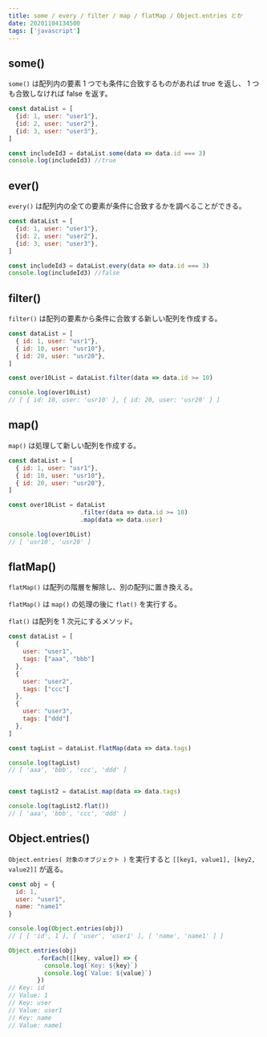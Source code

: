 ```yaml
---
title: some / every / filter / map / flatMap / Object.entries とか
date: 20201104134500
tags: ['javascript']
---
```


## some()
`some()` は配列内の要素 1 つでも条件に合致するものがあれば true を返し、 1 つも合致しなければ false を返す。

```javascript
const dataList = [
  {id: 1, user: "user1"},
  {id: 2, user: "user2"},
  {id: 3, user: "user3"},
]

const includeId3 = dataList.some(data => data.id === 3)
console.log(includeId3) //true
```

## ever()
`every()` は配列内の全ての要素が条件に合致するかを調べることができる。
```javascript
const dataList = [
  {id: 1, user: "user1"},
  {id: 2, user: "user2"},
  {id: 3, user: "user3"},
]

const includeId3 = dataList.every(data => data.id === 3)
console.log(includeId3) //false
```

## filter()
`filter()` は配列の要素から条件に合致する新しい配列を作成する。

```javascript
const dataList = [
  { id: 1, user: "usr1"},
  { id: 10, user: "usr10"},
  { id: 20, user: "usr20"},
]

const over10List = dataList.filter(data => data.id >= 10)

console.log(over10List)
// [ { id: 10, user: 'usr10' }, { id: 20, user: 'usr20' } ]
```

## map()
`map()` は処理して新しい配列を作成する。

```javascript
const dataList = [
  { id: 1, user: "usr1"},
  { id: 10, user: "usr10"},
  { id: 20, user: "usr20"},
]

const over10List = dataList
                    .filter(data => data.id >= 10)
                    .map(data => data.user)

console.log(over10List)
// [ 'usr10', 'usr20' ]
```

## flatMap()
`flatMap()` は配列の階層を解除し、別の配列に置き換える。

`flatMap()` は `map()` の処理の後に `flat()` を実行する。

`flat()` は配列を 1 次元にするメソッド。

```javascript
const dataList = [
  {
    user: "user1",
    tags: ["aaa", "bbb"]
  },
  {
    user: "user2",
    tags: ["ccc"]
  },
  {
    user: "user3",
    tags: ["ddd"]
  },
]

const tagList = dataList.flatMap(data => data.tags)

console.log(tagList)
// [ 'aaa', 'bbb', 'ccc', 'ddd' ]


const tagList2 = dataList.map(data => data.tags)

console.log(tagList2.flat())
// [ 'aaa', 'bbb', 'ccc', 'ddd' ]
```

## Object.entries()
`Object.entries( 対象のオブジェクト )` を実行すると `[[key1, value1], [key2, value2]]` が返る。

```javascript
const obj = {
  id: 1,
  user: "user1",
  name: "name1"
}

console.log(Object.entries(obj))
// [ [ 'id', 1 ], [ 'user', 'user1' ], [ 'name', 'name1' ] ]

Object.entries(obj)
        .forEach(([key, value]) => {
          console.log(`Key: ${key}`)
          console.log(`Value: ${value}`)
        })
// Key: id
// Value: 1
// Key: user
// Value: user1
// Key: name
// Value: name1
```
